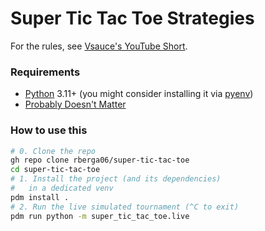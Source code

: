 # Super Tic Tac Toe Strategies

For the rules, see [Vsauce's YouTube Short](https://youtube.com/shorts/_Na3a1ZrX7c).

### Requirements

* [Python](https://www.python.org/) 3.11+ (you might consider installing it via [pyenv](https://github.com/pyenv/pyenv/))
* [Probably Doesn't Matter](https://pdm.fming.dev/)

### How to use this

```bash
# 0. Clone the repo
gh repo clone rberga06/super-tic-tac-toe
cd super-tic-tac-toe
# 1. Install the project (and its dependencies)
#   in a dedicated venv
pdm install .
# 2. Run the live simulated tournament (^C to exit)
pdm run python -m super_tic_tac_toe.live
```
